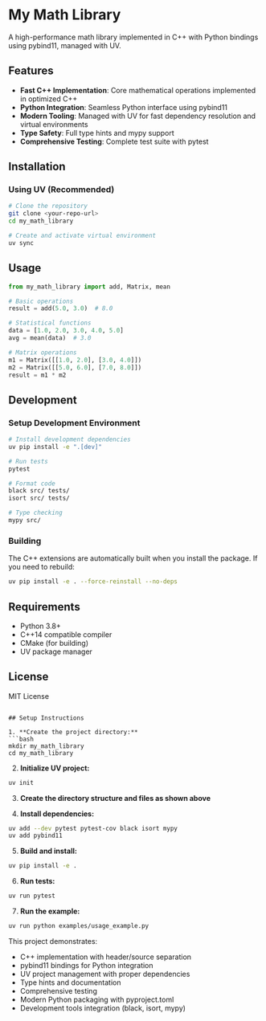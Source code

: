 # My Math Library

A high-performance math library implemented in C++ with Python bindings using pybind11, managed with UV.

## Features

- **Fast C++ Implementation**: Core mathematical operations implemented in optimized C++
- **Python Integration**: Seamless Python interface using pybind11
- **Modern Tooling**: Managed with UV for fast dependency resolution and virtual environments
- **Type Safety**: Full type hints and mypy support
- **Comprehensive Testing**: Complete test suite with pytest

## Installation

### Using UV (Recommended)

```bash
# Clone the repository
git clone <your-repo-url>
cd my_math_library

# Create and activate virtual environment
uv sync
```


## Usage

```python
from my_math_library import add, Matrix, mean

# Basic operations
result = add(5.0, 3.0)  # 8.0

# Statistical functions
data = [1.0, 2.0, 3.0, 4.0, 5.0]
avg = mean(data)  # 3.0

# Matrix operations
m1 = Matrix([[1.0, 2.0], [3.0, 4.0]])
m2 = Matrix([[5.0, 6.0], [7.0, 8.0]])
result = m1 * m2
```

## Development

### Setup Development Environment

```bash
# Install development dependencies
uv pip install -e ".[dev]"

# Run tests
pytest

# Format code
black src/ tests/
isort src/ tests/

# Type checking
mypy src/
```

### Building

The C++ extensions are automatically built when you install the package. If you need to rebuild:

```bash
uv pip install -e . --force-reinstall --no-deps
```

## Requirements

- Python 3.8+
- C++14 compatible compiler
- CMake (for building)
- UV package manager

## License

MIT License
```

## Setup Instructions

1. **Create the project directory:**
```bash
mkdir my_math_library
cd my_math_library
```

2. **Initialize UV project:**
```bash
uv init
```

3. **Create the directory structure and files as shown above**

4. **Install dependencies:**
```bash
uv add --dev pytest pytest-cov black isort mypy
uv add pybind11
```

5. **Build and install:**
```bash
uv pip install -e .
```

6. **Run tests:**
```bash
uv run pytest
```

7. **Run the example:**
```bash
uv run python examples/usage_example.py
```

This project demonstrates:
- C++ implementation with header/source separation
- pybind11 bindings for Python integration
- UV project management with proper dependencies
- Type hints and documentation
- Comprehensive testing
- Modern Python packaging with pyproject.toml
- Development tools integration (black, isort, mypy)